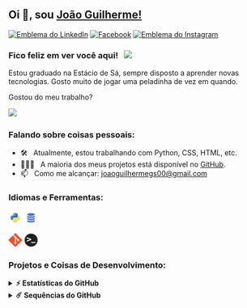 ## Oi 👋, sou [João Guilherme!](https://github.com/Joao-Guilherme88/)

[![Emblema do LinkedIn](https://img.shields.io/badge/-LinkedIn-0e76a8?style=flat-square&logo=Linkedin&logoColor=white)](https://www.linkedin.com/in/joão-guilherme-gomes-da-silva-235982238)
[![Facebook](https://img.shields.io/badge/Facebook-blue?style=flat-square&logo=facebook&logoColor=white)](https://www.facebook.com/guilherme.gomesdasilva.33/)
[![Emblema do Instagram](https://img.shields.io/badge/-Instagram-e4405f?style=flat-square&logo=Instagram&logoColor=white)](https://instagram.com/jggomes19/)

### Fico feliz em ver você aqui! &nbsp; ![](https://visitor-badge.glitch.me/badge?page_id=mateusalesilv.mateusalesilv&style=flat-square&color=0088cc)

Estou graduado na Estácio de Sá, sempre disposto a aprender novas tecnologias. Gosto muito de jogar uma peladinha de vez em quando.

Gostou do meu trabalho?

[![](https://gitwar.herokuapp.com/badge?username=mateusaledev&label=Gitwar%20Profile%20Score&style=for-the-badge&color=0088cc)](https://gitwar.herokuapp.com/)


### Falando sobre coisas pessoais:

- 🛠 &nbsp; Atualmente, estou trabalhando com Python, CSS, HTML, etc.
- 👨🏻‍💻 &nbsp; A maioria dos meus projetos está disponível no [GitHub](https://github.com/João-Guilherme88).
- 📫 &nbsp; Como me alcançar: joaoguilhermegs00@gmail.com 

### Idiomas e Ferramentas:

<code><img height="27" src="https://raw.githubusercontent.com/github/explore/80688e429a7d4ef2fca1e82350fe8e3517d3494d/topics/python/python.png" alt="python"></code>
<code><img height="27" src="https://raw.githubusercontent.com/github/explore/80688e429a7d4ef2fca1e82350fe8e3517d3494d/topics/sql/sql.png" alt="sql"></code>

<code><img height="27" src="https://raw.githubusercontent.com/devicons/devicon/master/icons/git/git-original.svg" alt="git"></code>
<code><img height="27" src="https://raw.githubusercontent.com/github/explore/80688e429a7d4ef2fca1e82350fe8e3517d3494d/topics/terminal/terminal.png" alt="terminal"></code>

### Projetos e Coisas de Desenvolvimento:

<details>	
  <summary><b>⚡ Estatísticas do GitHub</b></summary>

  <br />
  <img height="180em" src="https://github-readme-stats.vercel.app/api?username=João-Guilherme88&show_icons=true&hide_border=true&&count_private=true&include_all_commits=true" />
  <img height="180em" src="https://github-readme-stats.vercel.app/api/top-langs/?username=João-Guilherme88&exclude_repo=KNN-Image-Classification&show_icons=true&hide_border=true&layout=compact&langs_count=8"/>
</details>

<details>	
  <summary><b>☄️ Sequências do GitHub</b></summary>

  <br />
  <img height="180em" src="https://github-readme-streak-stats.herokuapp.com/?user=João-Guilherme88&hide_border=true" />
</details>
